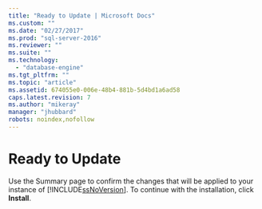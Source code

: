 ```yaml
---
title: "Ready to Update | Microsoft Docs"
ms.custom: ""
ms.date: "02/27/2017"
ms.prod: "sql-server-2016"
ms.reviewer: ""
ms.suite: ""
ms.technology: 
  - "database-engine"
ms.tgt_pltfrm: ""
ms.topic: "article"
ms.assetid: 674055e0-006e-48b4-881b-5d4bd1a6ad58
caps.latest.revision: 7
ms.author: "mikeray"
manager: "jhubbard"
robots: noindex,nofollow
---
```

# Ready to Update
  Use the Summary page to confirm the changes that will be applied to your instance of [!INCLUDE[ssNoVersion](../a9notintoc/includes/ssnoversion-md.md)]. To continue with the installation, click **Install**.  
  
  